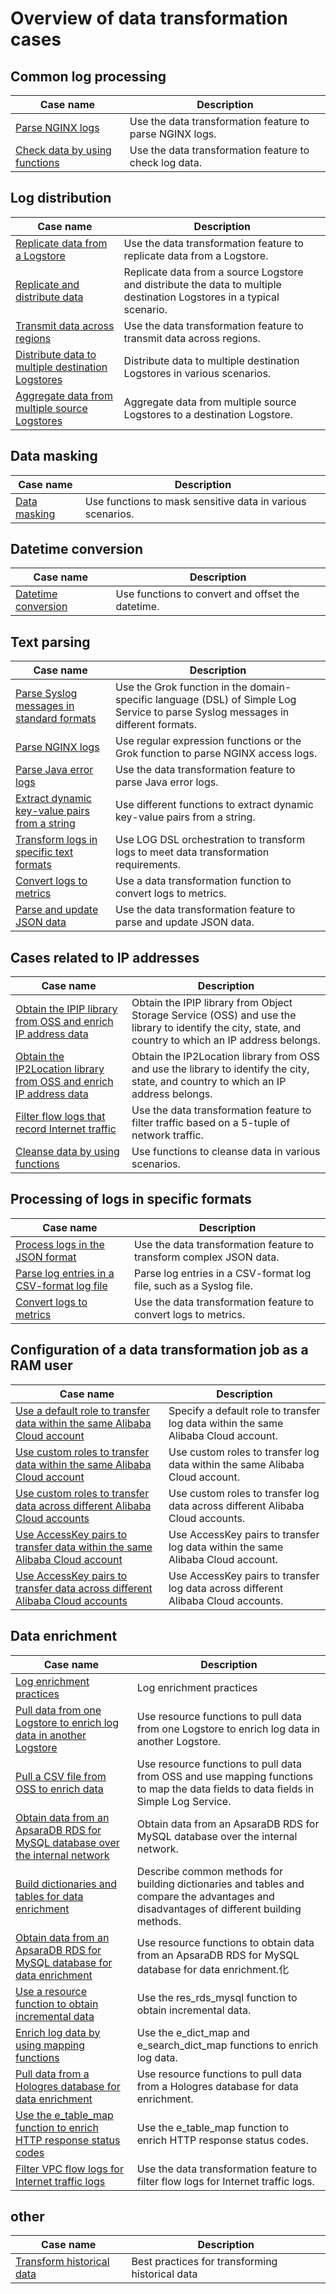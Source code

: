 # Overview of data transformation cases

## Common log processing

| Case name                                            | Description                                              |
| ---------------------------------------------------- | -------------------------------------------------------- |
| [Parse NGINX logs](./nginx_data_process.md)          | Use the data transformation feature to parse NGINX logs. |
| [Check data by using functions](./event_judgment.md) | Use the data transformation feature to check log data.   |

## Log distribution

| Case name                                                                      | Description                                                                                                            |
| ------------------------------------------------------------------------------ | ---------------------------------------------------------------------------------------------------------------------- |
| [Replicate data from a Logstore](./copy_logstore_data.md)                      | Use the data transformation feature to replicate data from a Logstore.                                                 |
| [Replicate and distribute data](./split_data_and_output.md)                    | Replicate data from a source Logstore and distribute the data to multiple destination Logstores in a typical scenario. |
| [Transmit data across regions](./cross_region.md)                              | Use the data transformation feature to transmit data across regions.                                                   |
| [Distribute data to multiple destination Logstores](./output_logstore_data.md) | Distribute data to multiple destination Logstores in various scenarios.                                                |
| [Aggregate data from multiple source Logstores](./summary_logstore_data.md)    | Aggregate data from multiple source Logstores to a destination Logstore.                                               |

## Data masking

| Case name                                  | Description                                                |
| ------------------------------------------ | ---------------------------------------------------------- |
| [Data masking](./remove_sensitive_info.md) | Use functions to mask sensitive data in various scenarios. |

## Datetime conversion

| Case name                                    | Description                                       |
| -------------------------------------------- | ------------------------------------------------- |
| [Datetime conversion](./datetime_process.md) | Use functions to convert and offset the datetime. |

## Text parsing

| Case name                                                             | Description                                                                                                                      |
| --------------------------------------------------------------------- | -------------------------------------------------------------------------------------------------------------------------------- |
| [Parse Syslog messages in standard formats](./parse_sys_data.md)      | Use the Grok function in the domain-specific language (DSL) of Simple Log Service to parse Syslog messages in different formats. |
| [Parse NGINX logs](./parse_nginx.md)                                  | Use regular expression functions or the Grok function to parse NGINX access logs.                                                |
| [Parse Java error logs](./parse_java_error.md)                        | Use the data transformation feature to parse Java error logs.                                                                    |
| [Extract dynamic key-value pairs from a string](./parse_string_kv.md) | Use different functions to extract dynamic key-value pairs from a string.                                                        |
| [Transform logs in specific text formats](./text_transform.md)        | Use LOG DSL orchestration to transform logs to meet data transformation requirements.                                            |
| [Convert logs to metrics](./transform_log_to_metric.md)               | Use a data transformation function to convert logs to metrics.                                                                   |
| [Parse and update JSON data](./json_parse_and_update.md)              | Use the data transformation feature to parse and update JSON data.                                                               |

## Cases related to IP addresses

| Case name                                                                                  | Description                                                                                                                                            |
| ------------------------------------------------------------------------------------------ | ------------------------------------------------------------------------------------------------------------------------------------------------------ |
| [Obtain the IPIP library from OSS and enrich IP address data](./geo_parse_ipip.md)         | Obtain the IPIP library from Object Storage Service (OSS) and use the library to identify the city, state, and country to which an IP address belongs. |
| [Obtain the IP2Location library from OSS and enrich IP address data](./oss_ip2location.md) | Obtain the IP2Location library from OSS and use the library to identify the city, state, and country to which an IP address belongs.                   |
| [Filter flow logs that record Internet traffic](./filter_flow.md)                          | Use the data transformation feature to filter traffic based on a 5-tuple of network traffic.                                                           |
| [Cleanse data by using functions](./use_func.md)                                           | Use functions to cleanse data in various scenarios.                                                                                                    |

## Processing of logs in specific formats

| Case name                                                  | Description                                                         |
| ---------------------------------------------------------- | ------------------------------------------------------------------- |
| [Process logs in the JSON format](./json_parse.md)         | Use the data transformation feature to transform complex JSON data. |
| [Parse log entries in a CSV-format log file](parse_csv.md) | Parse log entries in a CSV-format log file, such as a Syslog file.  |
| [Convert logs to metrics](./log2metric.md)                 | Use the data transformation feature to convert logs to metrics.     |

## Configuration of a data transformation job as a RAM user

| Case name                                                                                                                 | Description                                                                        |
| ------------------------------------------------------------------------------------------------------------------------- | ---------------------------------------------------------------------------------- |
| [Use a default role to transfer data within the same Alibaba Cloud account](./default_role_data_flow_of_same_account.md)  | Specify a default role to transfer log data within the same Alibaba Cloud account. |
| [Use custom roles to transfer data within the same Alibaba Cloud account](./defined_role_data_flow_of_same_account.md)    | Use custom roles to transfer log data within the same Alibaba Cloud account.       |
| [Use custom roles to transfer data across different Alibaba Cloud accounts](./defined_role_data_flow_of_cross_account.md) | Use custom roles to transfer log data across different Alibaba Cloud accounts.     |
| [Use AccessKey pairs to transfer data within the same Alibaba Cloud account](./ak_data_flow_of_same_account.md)           | Use AccessKey pairs to transfer log data within the same Alibaba Cloud account.    |
| [Use AccessKey pairs to transfer data across different Alibaba Cloud accounts](./ak_data_flow_of_cross_account.md)        | Use AccessKey pairs to transfer log data across different Alibaba Cloud accounts.  |

## Data enrichment

| Case name                                                                                              | Description                                                                                                                              |
| ------------------------------------------------------------------------------------------------------ | ---------------------------------------------------------------------------------------------------------------------------------------- |
| [Log enrichment practices](./data_join.md)                                                             | Log enrichment practices                                                                                                                 |
| [Pull data from one Logstore to enrich log data in another Logstore](./pull_logstore_data.md)          | Use resource functions to pull data from one Logstore to enrich log data in another Logstore.                                            |
| [Pull a CSV file from OSS to enrich data](./parse_oss_csv.md)                                          | Use resource functions to pull data from OSS and use mapping functions to map the data fields to data fields in Simple Log Service.      |
| [Obtain data from an ApsaraDB RDS for MySQL database over the internal network](pull_rds_mysql_vpc.md) | Obtain data from an ApsaraDB RDS for MySQL database over the internal network.                                                           |
| [Build dictionaries and tables for data enrichment](./make_dict_table.md)                              | Describe common methods for building dictionaries and tables and compare the advantages and disadvantages of different building methods. |
| [Obtain data from an ApsaraDB RDS for MySQL database for data enrichment](pull_rds_mysql_data.md)      | Use resource functions to obtain data from an ApsaraDB RDS for MySQL database for data enrichment.化                                     |
| [Use a resource function to obtain incremental data](pull_data_from_resource_func.md)                  | Use the res_rds_mysql function to obtain incremental data.                                                                               |
| [Enrich log data by using mapping functions](enrichment_data.md)                                       | Use the e_dict_map and e_search_dict_map functions to enrich log data.                                                                   |
| [Pull data from a Hologres database for data enrichment](pull_data_from_hologres.md)                   | Use resource functions to pull data from a Hologres database for data enrichment.                                                        |
| [Use the e_table_map function to enrich HTTP response status codes](enrichment_http_data.md)           | Use the e_table_map function to enrich HTTP response status codes.                                                                       |
| [Filter VPC flow logs for Internet traffic logs](filter_vpc_stream.md)                                 | Use the data transformation feature to filter flow logs for Internet traffic logs.                                                       |

## other

| Case name                                              | Description                                     |
| ------------------------------------------------------ | ----------------------------------------------- |
| [Transform historical data](./history_data_process.md) | Best practices for transforming historical data |
